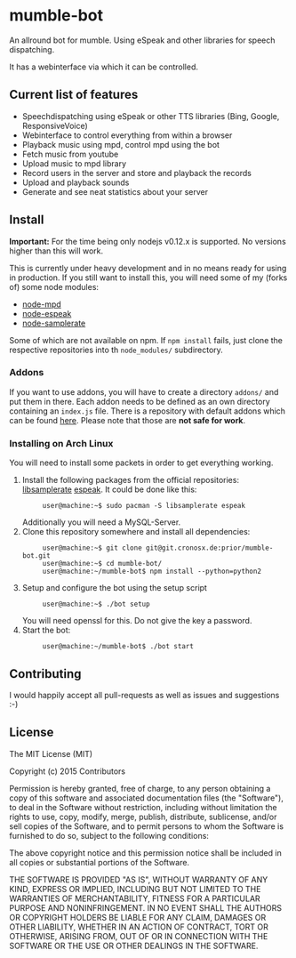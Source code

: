 # mumble-bot

An allround bot for mumble. Using eSpeak and other libraries for speech dispatching.

It has a webinterface via which it can be controlled.

## Current list of features

 - Speechdispatching using eSpeak or other TTS libraries (Bing, Google, ResponsiveVoice)
 - Webinterface to control everything from within a browser
 - Playback music using mpd, control mpd using the bot
 - Fetch music from youtube
 - Upload music to mpd library
 - Record users in the server and store and playback the records
 - Upload and playback sounds
 - Generate and see neat statistics about your server

## Install

**Important:** For the time being only nodejs v0.12.x is supported. No versions higher than this will work.

This is currently under heavy development and in no means ready for using in production.
If you still want to install this, you will need some of my (forks of) some node modules:

 - [node-mpd](https://github.com/Prior99/node-mpd)
 - [node-espeak](https://github.com/Prior99/node-espeak)
 - [node-samplerate](https://github.com/Prior99/node-samplerate)

Some of which are not available on npm. If ```npm install``` fails, just clone the respective repositories into th ```node_modules/``` subdirectory.

### Addons

If you want to use addons, you will have to create a directory ```addons/``` and put them in there. Each addon needs to be defined as an own directory containing an ```index.js``` file.
There is a repository with default addons which can be found [here](https://git.cronosx.de/prior/mumble-bot-addons). Please note that those are **not safe for work**.

### Installing on Arch Linux

You will need to install some packets in order to get everything working.

1. Install the following packages from the official repositories:
    [libsamplerate](https://www.archlinux.org/packages/extra/x86_64/libsamplerate/)
    [espeak](https://www.archlinux.org/packages/community/x86_64/espeak/).
    It could be done like this:
    ```
         user@machine:~$ sudo pacman -S libsamplerate espeak
    ```
    Additionally you will need a MySQL-Server.
2. Clone this repository somewhere and install all dependencies:
    ```
         user@machine:~$ git clone git@git.cronosx.de:prior/mumble-bot.git
         user@machine:~$ cd mumble-bot/
         user@machine:~/mumble-bot$ npm install --python=python2
    ```
3. Setup and configure the bot using the setup script
    ```
         user@machine:~$ ./bot setup
    ```
    You will need openssl for this. Do not give the key a password.
5. Start the bot:
   ```
        user@machine:~/mumble-bot$ ./bot start
   ```

## Contributing

I would happily accept all pull-requests as well as issues and suggestions :-)

## License

The MIT License (MIT)

Copyright (c) 2015 Contributors

Permission is hereby granted, free of charge, to any person obtaining a copy
of this software and associated documentation files (the "Software"), to deal
in the Software without restriction, including without limitation the rights
to use, copy, modify, merge, publish, distribute, sublicense, and/or sell
copies of the Software, and to permit persons to whom the Software is
furnished to do so, subject to the following conditions:

The above copyright notice and this permission notice shall be included in
all copies or substantial portions of the Software.

THE SOFTWARE IS PROVIDED "AS IS", WITHOUT WARRANTY OF ANY KIND, EXPRESS OR
IMPLIED, INCLUDING BUT NOT LIMITED TO THE WARRANTIES OF MERCHANTABILITY,
FITNESS FOR A PARTICULAR PURPOSE AND NONINFRINGEMENT. IN NO EVENT SHALL THE
AUTHORS OR COPYRIGHT HOLDERS BE LIABLE FOR ANY CLAIM, DAMAGES OR OTHER
LIABILITY, WHETHER IN AN ACTION OF CONTRACT, TORT OR OTHERWISE, ARISING FROM,
OUT OF OR IN CONNECTION WITH THE SOFTWARE OR THE USE OR OTHER DEALINGS IN
THE SOFTWARE.
